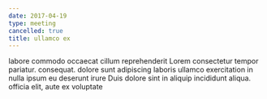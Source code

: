 ```yaml
---
date: 2017-04-19
type: meeting
cancelled: true
title: ullamco ex
---
```

labore commodo occaecat cillum reprehenderit Lorem consectetur tempor pariatur. consequat. dolore sunt adipiscing laboris ullamco exercitation in nulla ipsum eu deserunt irure Duis dolore sint in aliquip incididunt aliqua. officia elit, aute ex voluptate